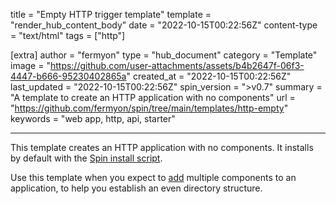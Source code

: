 title = "Empty HTTP trigger template"
template = "render_hub_content_body"
date = "2022-10-15T00:22:56Z"
content-type = "text/html"
tags = ["http"]

[extra]
author = "fermyon"
type = "hub_document"
category = "Template"
image = "https://github.com/user-attachments/assets/b4b2647f-06f3-4447-b666-95230402865a"
created_at = "2022-10-15T00:22:56Z"
last_updated = "2022-10-15T00:22:56Z"
spin_version = ">v0.7"
summary =  "A template to create an HTTP application with no components"
url = "https://github.com/fermyon/spin/tree/main/templates/http-empty"
keywords = "web app, http, api, starter"

---

This template creates an HTTP application with no components. It installs by default with the [Spin install script](../../spin/install#installing-spin).

Use this template when you expect to [add](../../spin/writing-apps#adding-a-new-component-to-an-application) multiple components to an application, to help you establish an even directory structure.
